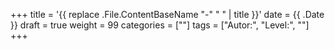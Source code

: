 +++
title = '{{ replace .File.ContentBaseName "-" " " | title }}'
date = {{ .Date }}
draft = true
weight = 99
categories = [""]
tags = ["Autor:", "Level:", ""]
+++
